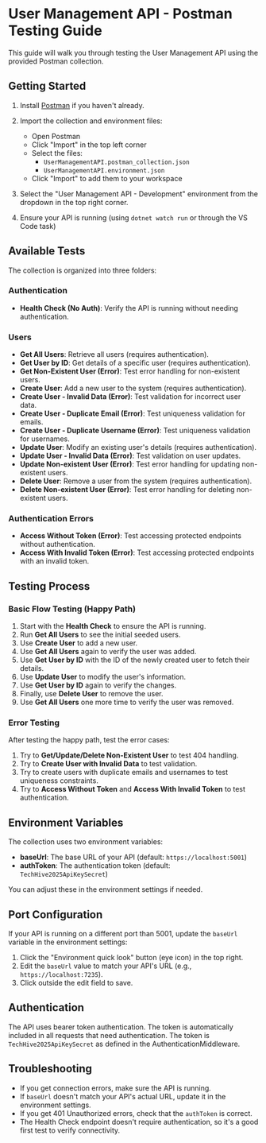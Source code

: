 # User Management API - Postman Testing Guide

This guide will walk you through testing the User Management API using the provided Postman collection.

## Getting Started

1. Install [Postman](https://www.postman.com/downloads/) if you haven't already.
2. Import the collection and environment files:
   - Open Postman
   - Click "Import" in the top left corner
   - Select the files:
     - `UserManagementAPI.postman_collection.json`
     - `UserManagementAPI.environment.json`
   - Click "Import" to add them to your workspace

3. Select the "User Management API - Development" environment from the dropdown in the top right corner.

4. Ensure your API is running (using `dotnet watch run` or through the VS Code task)

## Available Tests

The collection is organized into three folders:

### Authentication

- **Health Check (No Auth)**: Verify the API is running without needing authentication.

### Users

- **Get All Users**: Retrieve all users (requires authentication).
- **Get User by ID**: Get details of a specific user (requires authentication).
- **Get Non-Existent User (Error)**: Test error handling for non-existent users.
- **Create User**: Add a new user to the system (requires authentication).
- **Create User - Invalid Data (Error)**: Test validation for incorrect user data.
- **Create User - Duplicate Email (Error)**: Test uniqueness validation for emails.
- **Create User - Duplicate Username (Error)**: Test uniqueness validation for usernames.
- **Update User**: Modify an existing user's details (requires authentication).
- **Update User - Invalid Data (Error)**: Test validation on user updates.
- **Update Non-existent User (Error)**: Test error handling for updating non-existent users.
- **Delete User**: Remove a user from the system (requires authentication).
- **Delete Non-existent User (Error)**: Test error handling for deleting non-existent users.

### Authentication Errors

- **Access Without Token (Error)**: Test accessing protected endpoints without authentication.
- **Access With Invalid Token (Error)**: Test accessing protected endpoints with an invalid token.

## Testing Process

### Basic Flow Testing (Happy Path)

1. Start with the **Health Check** to ensure the API is running.
2. Run **Get All Users** to see the initial seeded users.
3. Use **Create User** to add a new user.
4. Use **Get All Users** again to verify the user was added.
5. Use **Get User by ID** with the ID of the newly created user to fetch their details.
6. Use **Update User** to modify the user's information.
7. Use **Get User by ID** again to verify the changes.
8. Finally, use **Delete User** to remove the user.
9. Use **Get All Users** one more time to verify the user was removed.

### Error Testing

After testing the happy path, test the error cases:

1. Try to **Get/Update/Delete Non-Existent User** to test 404 handling.
2. Try to **Create User with Invalid Data** to test validation.
3. Try to create users with duplicate emails and usernames to test uniqueness constraints.
4. Try to **Access Without Token** and **Access With Invalid Token** to test authentication.

## Environment Variables

The collection uses two environment variables:

- **baseUrl**: The base URL of your API (default: `https://localhost:5001`)
- **authToken**: The authentication token (default: `TechHive2025ApiKeySecret`)

You can adjust these in the environment settings if needed.

## Port Configuration

If your API is running on a different port than 5001, update the `baseUrl` variable in the environment settings:

1. Click the "Environment quick look" button (eye icon) in the top right.
2. Edit the `baseUrl` value to match your API's URL (e.g., `https://localhost:7235`).
3. Click outside the edit field to save.

## Authentication

The API uses bearer token authentication. The token is automatically included in all requests that need authentication. The token is `TechHive2025ApiKeySecret` as defined in the AuthenticationMiddleware.

## Troubleshooting

- If you get connection errors, make sure the API is running.
- If `baseUrl` doesn't match your API's actual URL, update it in the environment settings.
- If you get 401 Unauthorized errors, check that the `authToken` is correct.
- The Health Check endpoint doesn't require authentication, so it's a good first test to verify connectivity.
